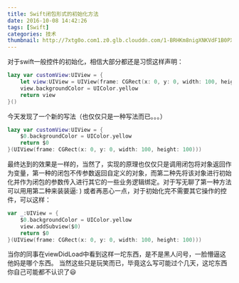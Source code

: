 ```yaml
---
title: Swift闭包形式的初始化方法
date: 2016-10-08 14:42:26
tags: [Swift]
categories: 技术
thumbnail: http://7xtg0o.com1.z0.glb.clouddn.com/1-BRHKm8nigXNKVdF1B0PX0g.png
---
```

对于swift一般控件的初始化，相信大部分都还是习惯这样声明：
``` swift
lazy var customView:UIView = {
    let view:UIView = UIView(frame: CGRect(x: 0, y: 0, width: 100, height: 100))
    view.backgroundColor = UIColor.yellow
    return view
}()
```
今天发现了一个新的写法（也仅仅只是一种写法而已。。。）
``` swift
lazy var customView:UIView = {
    $0.backgroundColor = UIColor.yellow
    return $0
}(UIView(frame: CGRect(x: 0, y: 0, width: 100, height: 100)))
```
<!--more-->

最终达到的效果是一样的，当然了，实现的原理也仅仅只是调用闭包将对象返回作为变量，第一种的闭包不传参数返回自定义的对象，而第二种先将该对象进行初始化并作为闭包的参数传入进行其它的一些业务逻辑绑定。对于写无聊了第一种方法可以用用第二种来装装逼: )
或者再恶心一点，对于初始化完不需要其它操作的控件，可以这样：
``` swift
var _:UIView = {
    $0.backgroundColor = UIColor.yellow
    view.addSubview($0)
    return $0
}(UIView(frame: CGRect(x: 0, y: 0, width: 100, height: 100)))
```
当你的同事在viewDidLoad中看到这样一坨东西，是不是黑人问号，一脸懵逼这他妈是哪个东西。
当然这些只是玩笑而已，毕竟这么写可能过个几天，这坨东西你自己可能都不认识了😃
